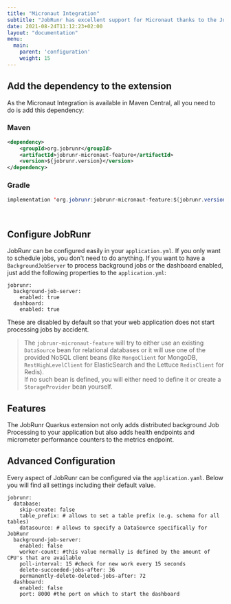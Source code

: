```yaml
---
title: "Micronaut Integration"
subtitle: "JobRunr has excellent support for Micronaut thanks to the JobRunr Micronaut Integration"
date: 2021-08-24T11:12:23+02:00
layout: "documentation"
menu: 
  main: 
    parent: 'configuration'
    weight: 15
---
```

## Add the dependency to the extension
As the Micronaut Integration is available in Maven Central, all you need to do is add this dependency:
### Maven
```xml
<dependency> 
    <groupId>org.jobrunr</groupId> 
    <artifactId>jobrunr-micronaut-feature</artifactId> 
    <version>${jobrunr.version}</version> 
</dependency>
```

### Gradle
```java
implementation 'org.jobrunr:jobrunr-micronaut-feature:${jobrunr.version}'
```
<br/>

## Configure JobRunr
JobRunr can be configured easily in your `application.yml`. If you only want to schedule jobs, you don't need to do anything. If you want to have a `BackgroundJobServer` to process background jobs or the dashboard enabled, just add the following properties to the `application.yml`:

```
jobrunr:
  background-job-server:
    enabled: true
  dashboard:
    enabled: true

```

These are disabled by default so that your web application does not start processing jobs by accident.


> The `jobrunr-micronaut-feature` will try to either use an existing `DataSource` bean for relational databases or it will use one of the provided NoSQL client beans (like `MongoClient` for MongoDB, `RestHighLevelClient` for ElasticSearch and the Lettuce `RedisClient` for Redis).<br/>
> If no such bean is defined, you will either need to define it or create a `StorageProvider` bean yourself.

## Features
The JobRunr Quarkus extension not only adds distributed background Job Processing to your application but also adds health endpoints and micrometer performance counters to the metrics endpoint.

## Advanced Configuration
Every aspect of JobRunr can be configured via the `application.yaml`. Below you will find all settings including their default value.

```
jobrunr:
  database:
    skip-create: false
    table_prefix: # allows to set a table prefix (e.g. schema for all tables)
    datasource: # allows to specify a DataSource specifically for JobRunr
  background-job-server:
    enabled: false
    worker-count: #this value normally is defined by the amount of CPU's that are available
    poll-interval: 15 #check for new work every 15 seconds
    delete-succeeded-jobs-after: 36
    permanently-delete-deleted-jobs-after: 72
  dashboard:
    enabled: false
    port: 8000 #the port on which to start the dashboard
```